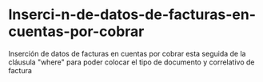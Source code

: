 # Inserci-n-de-datos-de-facturas-en-cuentas-por-cobrar
Inserción de datos de facturas en cuentas por cobrar esta seguida de la cláusula "where" para poder colocar el tipo de documento y correlativo de factura

